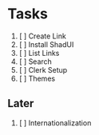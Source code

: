# Tasks

1. [ ] Create Link
1. [ ] Install ShadUI
1. [ ] List Links
1. [ ] Search
1. [ ] Clerk Setup
1. [ ] Themes

## Later

1. [ ] Internationalization
